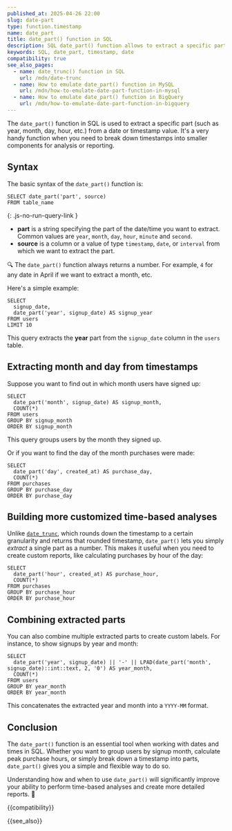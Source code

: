```yaml
---
published_at: 2025-04-26 22:00
slug: date-part
type: function.timestamp
name: date_part
title: date_part() function in SQL
description: SQL date_part() function allows to extract a specific part (year, month, day, hour, etc.) from a timestamp or date.
keywords: SQL, date_part, timestamp, date
compatibility: true
see_also_pages:
  - name: date_trunc() function in SQL
    url: /mdn/date-trunc
  - name: How to emulate date_part() function in MySQL
    url: /mdn/how-to-emulate-date-part-function-in-mysql
  - name: How to emulate date_part() function in BigQuery
    url: /mdn/how-to-emulate-date-part-function-in-bigquery
---
```


The `date_part()` function in SQL is used to extract a specific part (such as year, month, day, hour, etc.) from a date or timestamp value. It's a very handy function when you need to break down timestamps into smaller components for analysis or reporting.

## Syntax

The basic syntax of the `date_part()` function is:

~~~pgsql
SELECT date_part('part', source)
FROM table_name
~~~
{: .js-no-run-query-link }

- **part** is a string specifying the part of the date/time you want to extract. Common values are `year`, `month`, `day`, `hour`, `minute` and `second`.
- **source** is a column or a value of type `timestamp`, `date`, or `interval` from which we want to extract the part.

:mag: The `date_part()` function always returns a number. For example, `4` for any date in April if we want to extract a month, etc.

Here's a simple example:

~~~pgsql
SELECT
  signup_date,
  date_part('year', signup_date) AS signup_year
FROM users
LIMIT 10
~~~

This query extracts the **year** part from the `signup_date` column in the `users` table.

## Extracting month and day from timestamps

Suppose you want to find out in which month users have signed up:

~~~pgsql
SELECT
  date_part('month', signup_date) AS signup_month,
  COUNT(*)
FROM users
GROUP BY signup_month
ORDER BY signup_month
~~~

This query groups users by the month they signed up.

Or if you want to find the day of the month purchases were made:

~~~pgsql
SELECT
  date_part('day', created_at) AS purchase_day,
  COUNT(*)
FROM purchases
GROUP BY purchase_day
ORDER BY purchase_day
~~~

## Building more customized time-based analyses

Unlike [`date_trunc`](/mdn/date-trunc), which rounds down the timestamp to a certain granularity and returns that rounded timestamp, `date_part()` lets you simply *extract* a single part as a number. This makes it useful when you need to create custom reports, like calculating purchases by hour of the day:

~~~pgsql
SELECT
  date_part('hour', created_at) AS purchase_hour,
  COUNT(*)
FROM purchases
GROUP BY purchase_hour
ORDER BY purchase_hour
~~~

## Combining extracted parts

You can also combine multiple extracted parts to create custom labels. For instance, to show signups by year and month:

~~~pgsql
SELECT
  date_part('year', signup_date) || '-' || LPAD(date_part('month', signup_date)::int::text, 2, '0') AS year_month,
  COUNT(*)
FROM users
GROUP BY year_month
ORDER BY year_month
~~~

This concatenates the extracted year and month into a `YYYY-MM` format.

## Conclusion

The `date_part()` function is an essential tool when working with dates and times in SQL. Whether you want to group users by signup month, calculate peak purchase hours, or simply break down a timestamp into parts, `date_part()` gives you a simple and flexible way to do so.

Understanding how and when to use `date_part()` will significantly improve your ability to perform time-based analyses and create more detailed reports. :calendar:

{{compatibility}}

{{see_also}}
